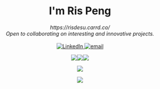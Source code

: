 <h1 align="center">I'm Ris Peng</h1>

<p align="center">
    <i>
        https://risdesu.carrd.co/<br>
        Open to collaborating on interesting and innovative projects.<br>
    </i><br>
    <a href="https://www.linkedin.com/in/rispng">
        <img src="https://img.shields.io/badge/LinkedIn-blue?style=flat-square&logo=linkedin" alt="LinkedIn">
    </a>
    <a href="mailto:farisinq@gmail.com">
        <img src="https://img.shields.io/badge/Email-blue?style=flat-square&logo=gmail&logoColor=white" alt="email">
    </a>
</p>

<div style="display: flex; justify-content: center;">
  <div style="align-self: flex-start;">
    <a href="https://github.com/RisPNG">
      <img src="https://github-readme-activity-graph.vercel.app/graph?username=RisPNG&theme=react-dark&hide_border=true&radius=4.5" />
    </a>
  </div>
  <div style="align-self: flex-start;">
    <a href="https://github.com/RisPNG">
        <img src="https://github-readme-stats.vercel.app/api?username=RisPNG&show_icons=true&theme=transparent&include_all_commits=true&rank_icon=github&show=reviews,discussions_started,discussions_answered,prs_merged,prs_merged_percentage&hide_border=true" />
    </a>
  </div>
  <div style="align-self: flex-start;">
    <a href="https://github.com/RisPNG">
        <img src="https://github-readme-stats.vercel.app/api/top-langs/?username=RisPNG&theme=transparent&hide_progress=true&hide_border=true" />
    </a>
  </div>
</div>

<p align="center">
  <a href="https://github.com/RisPNG">
    <img src="https://komarev.com/ghpvc/?username=RisPNG&color=blue&style=flat)" />
  </a>
</p>
<p align="center">
    <a  href="https://github.com/RisPNG">
        <img src="https://count.getloli.com/get/@@RisPNG?theme=asoul" />
    </a>
</p>
